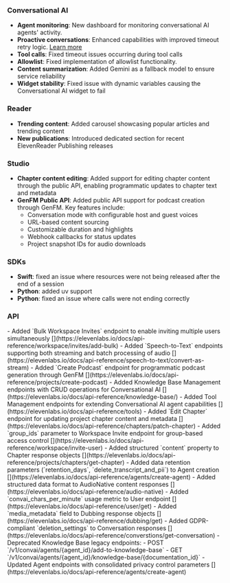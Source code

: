 ### Conversational AI

- **Agent monitoring**: New dashboard for monitoring conversational AI agents' activity.
- **Proactive conversations**: Enhanced capabilities with improved timeout retry logic. [Learn more](/docs/conversational-ai/customization/conversation-flow)
- **Tool calls**: Fixed timeout issues occurring during tool calls
- **Allowlist**: Fixed implementation of allowlist functionality.
- **Content summarization**: Added Gemini as a fallback model to ensure service reliability
- **Widget stability**: Fixed issue with dynamic variables causing the Conversational AI widget to fail

### Reader

- **Trending content**: Added carousel showcasing popular articles and trending content
- **New publications**: Introduced dedicated section for recent ElevenReader Publishing releases

### Studio

- **Chapter content editing**: Added support for editing chapter content through the public API, enabling programmatic updates to chapter text and metadata
- **GenFM Public API**: Added public API support for podcast creation through GenFM. Key features include:
  - Conversation mode with configurable host and guest voices
  - URL-based content sourcing
  - Customizable duration and highlights
  - Webhook callbacks for status updates
  - Project snapshot IDs for audio downloads

### SDKs

- **Swift**: fixed an issue where resources were not being released after the end of a session
- **Python**: added uv support
- **Python**: fixed an issue where calls were not ending correctly

### API

<Accordion title="View API changes">
- Added `Bulk Workspace Invites` endpoint to enable inviting multiple users simultaneously [](https://elevenlabs.io/docs/api-reference/workspace/invites/add-bulk)
- Added `Speech-to-Text` endpoints supporting both streaming and batch processing of audio [](https://elevenlabs.io/docs/api-reference/speech-to-text/convert-as-stream)
- Added `Create Podcast` endpoint for programmatic podcast generation through GenFM [](https://elevenlabs.io/docs/api-reference/projects/create-podcast)
- Added Knowledge Base Management endpoints with CRUD operations for Conversational AI [](https://elevenlabs.io/docs/api-reference/knowledge-base/)
- Added Tool Management endpoints for extending Conversational AI agent capabilities [](https://elevenlabs.io/docs/api-reference/tools)
- Added `Edit Chapter` endpoint for updating project chapter content and metadata [](https://elevenlabs.io/docs/api-reference/chapters/patch-chapter)
- Added `group_ids` parameter to Workspace Invite endpoint for group-based access control [](https://elevenlabs.io/docs/api-reference/workspace/invite-user)
- Added structured `content` property to Chapter response objects [](https://elevenlabs.io/docs/api-reference/projects/chapters/get-chapter)
- Added data retention parameters (`retention_days`, `delete_transcript_and_pii`) to Agent creation [](https://elevenlabs.io/docs/api-reference/agents/create-agent)
- Added structured data format to AudioNative content responses [](https://elevenlabs.io/docs/api-reference/audio-native)
- Added `convai_chars_per_minute` usage metric to User endpoint [](https://elevenlabs.io/docs/api-reference/user/get)
- Added `media_metadata` field to Dubbing response objects [](https://elevenlabs.io/docs/api-reference/dubbing/get)
- Added GDPR-compliant `deletion_settings` to Conversation responses [](https://elevenlabs.io/docs/api-reference/converstions/get-conversation)
- Deprecated Knowledge Base legacy endpoints:
  - POST `/v1/convai/agents/{agent_id}/add-to-knowledge-base`
  - GET `/v1/convai/agents/{agent_id}/knowledge-base/{documentation_id}`
- Updated Agent endpoints with consolidated privacy control parameters [](https://elevenlabs.io/docs/api-reference/agents/create-agent)
</Accordion>
